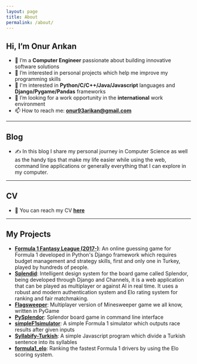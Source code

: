 ```yaml
---
layout: page
title: About
permalink: /about/
---
```


## Hi, I’m Onur Arıkan
- 🌱 I’m a **Computer Engineer** passionate about building innovative software solutions
- 💞️ I’m interested in personal projects which help me improve my programming skills
- 🔭 I'm interested in **Python/C/C++/Java/Javascript** languages and **Django/Pygame/Pandas** frameworks
- 👀 I’m looking for a work opportunity in the **international** work environment
- 📫 How to reach me: **[onur93arikan@gmail.com](mailto:onur93arikan@gmail.com)**

---
## Blog
- ✍️  In this blog I share my personal journey in Computer Science as well as the handy tips that make my life easier while using the web, command line applications or generally everything that I can explore in my computer.

---
## CV
- 🔗 You can reach my CV **[here](https://opethef10.github.io/resume/)**

---
## My Projects
- **[Formula 1 Fantasy League (2017-)](https://tinyurl.com/formula1turkiye)**: An online guessing game for Formula 1 developed in Python's Django framework which requires budget management and strategy skills, first and only one in Turkey, played by hundreds of people.
- **[Splendid](https://senior.ceng.metu.edu.tr/2024/SPLENDID/)**: Intelligent design system for the board game called Splendor, being developed through Django and Channels, it is a web application that can be played as multiplayer or against AI in real time. It uses a robust and modern authentication system and Elo rating system for ranking and fair matchmaking.
- **[Flagsweeper](https://github.com/opethef10/Flagsweeper)**: Multiplayer version of Minesweeper game we all know, written in PyGame
- **[PySplendor](https://github.com/opethef10/PySplendor)**: Splendor board game in command line interface
- **[simpleF1simulator](https://github.com/opethef10/simpleF1simulator)**: A simple Formula 1 simulator which outputs race results after given inputs
- **[Syllabify-Turkish](https://github.com/opethef10/Syllabify-Turkish)**: A simple Javascript program which divide a Turkish sentence into its syllables
- **[formula1_elo](https://github.com/opethef10/formula1_elo)**: Ranking the fastest Formula 1 drivers by using the Elo scoring system.

